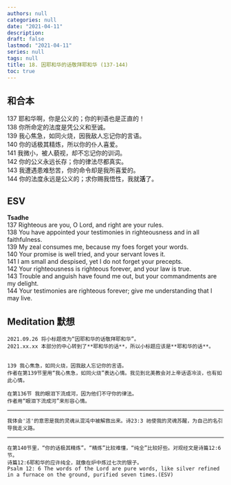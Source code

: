 ```yaml
---
authors: null
categories: null
date: "2021-04-11"
description: 
draft: false
lastmod: "2021-04-11"
series: null
tags: null
title: 18. 因耶和华的话敬拜耶和华 (137-144)
toc: true
---
```


<!--more-->

## 和合本
137 耶和华啊，你是公义的；你的判语也是正直的！  
138 你所命定的法度是凭公义和至诚。  
139 我心焦急，如同火烧，因我敌人忘记你的言语。  
140 你的话极其精炼，所以你的仆人喜爱。  
141 我微小，被人藐视，却不忘记你的训词。  
142 你的公义永远长存；你的律法尽都真实。  
143 我遭遇患难愁苦，你的命令却是我所喜爱的。  
144 你的法度永远是公义的；求你赐我悟性，我就**活**了。  

## ESV
**Tsadhe**  
137 Righteous are you, O Lord, and right are your rules.  
138 You have appointed your testimonies in righteousness and in all faithfulness.  
139 My zeal consumes me, because my foes forget your words.  
140 Your promise is well tried, and your servant loves it.  
141 I am small and despised, yet I do not forget your precepts.  
142 Your righteousness is righteous forever, and your law is true.  
143 Trouble and anguish have found me out, but your commandments are my delight.   
144 Your testimonies are righteous forever; give me understanding that I may live.  

## Meditation 默想

    2021.09.26 将小标题改为“因耶和华的话敬拜耶和华”。
    2021.xx.xx 本部分的中心转到了**耶和华的话**，所以小标题应该是**耶和华的话**。   
    

    139 我心焦急，如同火烧，因我敌人忘记你的言语。  
    作者在第139节里用“我心焦急，如同火烧”表达心情。我见到北美教会对上帝话语冷淡，也有如此心情。     

    在第136节 我的眼泪下流成河，因为他们不守你的律法。  
    作者用“眼泪下流成河”来形容心情。

___
    我体会'活'的意思是我的灵魂从混沌中被解救出来。诗23:3 祂使我的灵魂苏醒，为自己的名引导我走义路。
    
___
    在第140节里，“你的话极其精炼”。“精炼”比较难懂，“纯全”比较好些。对观经文是诗篇12:6节。 
    诗篇12:6耶和华的应许纯全，就像在炉中炼过七次的银子。  
    Psalm 12: 6 The words of the Lord are pure words, like silver refined in a furnace on the ground, purified seven times.(ESV)   



<script>
    var refTagger = {
        settings: {
            bibleVersion: "KJV" /*hlybblsmpshndtn*/
        }
    }; 

    (function(d, t) {
        var n=d.querySelector('[nonce]');
        refTagger.settings.nonce = n && (n.nonce||n.getAttribute('nonce'));
        var g = d.createElement(t), s = d.getElementsByTagName(t)[0];
        g.src = 'https://api.reftagger.com/v2/RefTagger.js';
        g.nonce = refTagger.settings.nonce;
        s.parentNode.insertBefore(g, s);
    }(document, 'script'));
</script>